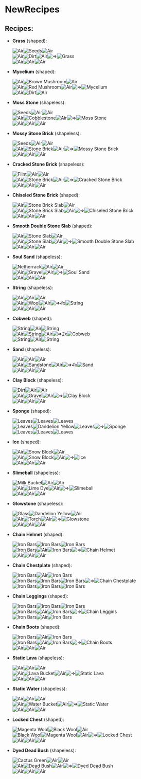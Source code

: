 NewRecipes
===========

Recipes:
--------

 * __Grass__ (shaped):

   ![Air][mat_air]![Seeds][mat_seeds]![Air][mat_air]  
   ![Air][mat_air]![Dirt][mat_dirt]![Air][mat_air]![=>][arrow]![Grass][mat_grass]  
   ![Air][mat_air]![Air][mat_air]![Air][mat_air]

 * __Mycelium__ (shaped):

   ![Air][mat_air]![Brown Mushroom][mat_brown_mushroom]![Air][mat_air]  
   ![Air][mat_air]![Red Mushroom][mat_red_mushroom]![Air][mat_air]![=>][arrow]![Mycelium][mat_mycelium]  
   ![Air][mat_air]![Dirt][mat_dirt]![Air][mat_air]

 * __Moss Stone__ (shapeless):

   ![Seeds][mat_seeds]![Air][mat_air]![Air][mat_air]  
   ![Air][mat_air]![Cobblestone][mat_cobblestone]![Air][mat_air]![=>][arrow]![Moss Stone][mat_moss_stone]  
   ![Air][mat_air]![Air][mat_air]![Air][mat_air]

 * __Mossy Stone Brick__ (shapeless):

   ![Seeds][mat_seeds]![Air][mat_air]![Air][mat_air]  
   ![Air][mat_air]![Stone Brick][mat_stone_brick]![Air][mat_air]![=>][arrow]![Mossy Stone Brick][mat_mossy_stone_brick]  
   ![Air][mat_air]![Air][mat_air]![Air][mat_air]

 * __Cracked Stone Brick__ (shapeless):

   ![Flint][mat_flint]![Air][mat_air]![Air][mat_air]  
   ![Air][mat_air]![Stone Brick][mat_stone_brick]![Air][mat_air]![=>][arrow]![Cracked Stone Brick][mat_cracked_stone_brick]  
   ![Air][mat_air]![Air][mat_air]![Air][mat_air]

 * __Chiseled Stone Brick__ (shaped):

   ![Air][mat_air]![Stone Brick Slab][mat_stone_brick_slab]![Air][mat_air]  
   ![Air][mat_air]![Stone Brick Slab][mat_stone_brick_slab]![Air][mat_air]![=>][arrow]![Chiseled Stone Brick][mat_chiseled_stone_brick]  
   ![Air][mat_air]![Air][mat_air]![Air][mat_air]

 * __Smooth Double Stone Slab__ (shaped):

   ![Air][mat_air]![Stone Slab][mat_stone_slab]![Air][mat_air]  
   ![Air][mat_air]![Stone Slab][mat_stone_slab]![Air][mat_air]![=>][arrow]![Smooth Double Stone Slab][mat_smooth_double_stone_slab]  
   ![Air][mat_air]![Air][mat_air]![Air][mat_air]

 * __Soul Sand__ (shapeless):

   ![Netherrack][mat_netherrack]![Air][mat_air]![Air][mat_air]  
   ![Air][mat_air]![Gravel][mat_gravel]![Air][mat_air]![=>][arrow]![Soul Sand][mat_soul_sand]  
   ![Air][mat_air]![Air][mat_air]![Air][mat_air]

 * __String__ (shapeless):

   ![Air][mat_air]![Air][mat_air]![Air][mat_air]  
   ![Air][mat_air]![Wool][mat_white_wool]![Air][mat_air]![=>][arrow]_4x_![String][mat_string]  
   ![Air][mat_air]![Air][mat_air]![Air][mat_air]

 * __Cobweb__ (shaped):

   ![String][mat_string]![Air][mat_air]![String][mat_string]  
   ![Air][mat_air]![String][mat_string]![Air][mat_air]![=>][arrow]_2x_![Cobweb][mat_cobweb]  
   ![String][mat_string]![Air][mat_air]![String][mat_string]

 * __Sand__ (shapeless):

   ![Air][mat_air]![Air][mat_air]![Air][mat_air]  
   ![Air][mat_air]![Sandstone][mat_sandstone]![Air][mat_air]![=>][arrow]_4x_![Sand][mat_sand]  
   ![Air][mat_air]![Air][mat_air]![Air][mat_air]

 * __Clay Block__ (shapeless):

   ![Dirt][mat_dirt]![Air][mat_air]![Air][mat_air]  
   ![Air][mat_air]![Gravel][mat_gravel]![Air][mat_air]![=>][arrow]![Clay Block][mat_clay_block]  
   ![Air][mat_air]![Air][mat_air]![Air][mat_air]

 * __Sponge__ (shaped):

   ![Leaves][mat_leaves]![Leaves][mat_leaves]![Leaves][mat_leaves]  
   ![Leaves][mat_leaves]![Dandelion Yellow][mat_yellow_dye]![Leaves][mat_leaves]![=>][arrow]![Sponge][mat_sponge]  
   ![Leaves][mat_leaves]![Leaves][mat_leaves]![Leaves][mat_leaves]

 * __Ice__ (shaped):

   ![Air][mat_air]![Snow Block][mat_snow_block]![Air][mat_air]  
   ![Air][mat_air]![Snow Block][mat_snow_block]![Air][mat_air]![=>][arrow]![Ice][mat_ice]  
   ![Air][mat_air]![Air][mat_air]![Air][mat_air]

 * __Slimeball__ (shapeless):

   ![Milk Bucket][mat_milk_bucket]![Air][mat_air]![Air][mat_air]  
   ![Air][mat_air]![Lime Dye][mat_lime_dye]![Air][mat_air]![=>][arrow]![Slimeball][mat_slimeball]  
   ![Air][mat_air]![Air][mat_air]![Air][mat_air]

 * __Glowstone__ (shapeless):

   ![Glass][mat_glass]![Dandelion Yellow][mat_yellow_dye]![Air][mat_air]  
   ![Air][mat_air]![Torch][mat_torch]![Air][mat_air]![=>][arrow]![Glowstone][mat_glowstone]  
   ![Air][mat_air]![Air][mat_air]![Air][mat_air]

 * __Chain Helmet__ (shaped):

   ![Iron Bars][mat_iron_bars]![Iron Bars][mat_iron_bars]![Iron Bars][mat_iron_bars]  
   ![Iron Bars][mat_iron_bars]![Air][mat_air]![Iron Bars][mat_iron_bars]![=>][arrow]![Chain Helmet][mat_chain_helmet]  
   ![Air][mat_air]![Air][mat_air]![Air][mat_air]

 * __Chain Chestplate__ (shaped):

   ![Iron Bars][mat_iron_bars]![Air][mat_air]![Iron Bars][mat_iron_bars]  
   ![Iron Bars][mat_iron_bars]![Iron Bars][mat_iron_bars]![Iron Bars][mat_iron_bars]![=>][arrow]![Chain Chestplate][mat_chain_chestplate]  
   ![Iron Bars][mat_iron_bars]![Iron Bars][mat_iron_bars]![Iron Bars][mat_iron_bars]

 * __Chain Leggings__ (shaped):

   ![Iron Bars][mat_iron_bars]![Iron Bars][mat_iron_bars]![Iron Bars][mat_iron_bars]  
   ![Iron Bars][mat_iron_bars]![Air][mat_air]![Iron Bars][mat_iron_bars]![=>][arrow]![Chain Leggins][mat_chain_leggings]  
   ![Iron Bars][mat_iron_bars]![Air][mat_air]![Iron Bars][mat_iron_bars]

 * __Chain Boots__ (shaped):

   ![Iron Bars][mat_iron_bars]![Air][mat_air]![Iron Bars][mat_iron_bars]  
   ![Iron Bars][mat_iron_bars]![Air][mat_air]![Iron Bars][mat_iron_bars]![=>][arrow]![Chain Boots][mat_chain_boots]  
   ![Air][mat_air]![Air][mat_air]![Air][mat_air]

 * __Static Lava__ (shapeless):

   ![Air][mat_air]![Air][mat_air]![Air][mat_air]  
   ![Air][mat_air]![Lava Bucket][mat_lava_bucket]![Air][mat_air]![=>][arrow]![Static Lava][mat_lava]  
   ![Air][mat_air]![Air][mat_air]![Air][mat_air]

 * __Static Water__ (shapeless):

   ![Air][mat_air]![Air][mat_air]![Air][mat_air]  
   ![Air][mat_air]![Water Bucket][mat_water_bucket]![Air][mat_air]![=>][arrow]![Static Water][mat_water]  
   ![Air][mat_air]![Air][mat_air]![Air][mat_air]

 * __Locked Chest__ (shaped):

   ![Magenta Wool][mat_magenta_wool]![Black Wool][mat_black_wool]![Air][mat_air]  
   ![Black Wool][mat_black_wool]![Magenta Wool][mat_magenta_wool]![Air][mat_air]![=>][arrow]![Locked Chest][mat_locked_chest]  
   ![Air][mat_air]![Air][mat_air]![Air][mat_air]

 * __Dyed Dead Bush__ (shapeless):

   ![Cactus Green][mat_green_dye]![Air][mat_air]![Air][mat_air]  
   ![Air][mat_air]![Dead Bush][mat_dead_bush]![Air][mat_air]![=>][arrow]![Dyed Dead Bush][mat_dyed_dead_bush]  
   ![Air][mat_air]![Air][mat_air]![Air][mat_air]

[arrow]: https://raw.github.com/socram8888/NewRecipes/master/assets/arrow.png
[mat_air]: https://raw.github.com/socram8888/NewRecipes/master/assets/mat_air.png
[mat_black_wool]: https://raw.github.com/socram8888/NewRecipes/master/assets/mat_black_wool.png
[mat_brown_mushroom]: https://raw.github.com/socram8888/NewRecipes/master/assets/mat_brown_mushroom.png
[mat_chain_boots]: https://raw.github.com/socram8888/NewRecipes/master/assets/mat_chain_boots.png
[mat_chain_chestplate]: https://raw.github.com/socram8888/NewRecipes/master/assets/mat_chain_chestplate.png
[mat_chain_helmet]: https://raw.github.com/socram8888/NewRecipes/master/assets/mat_chain_helmet.png
[mat_chain_leggings]: https://raw.github.com/socram8888/NewRecipes/master/assets/mat_chain_leggings.png
[mat_chiseled_stone_brick]: https://raw.github.com/socram8888/NewRecipes/master/assets/mat_chiseled_stone_brick.png
[mat_clay_block]: https://raw.github.com/socram8888/NewRecipes/master/assets/mat_clay_block.png
[mat_cobblestone]: https://raw.github.com/socram8888/NewRecipes/master/assets/mat_cobblestone.png
[mat_cobweb]: https://raw.github.com/socram8888/NewRecipes/master/assets/mat_cobweb.png
[mat_cracked_stone_brick]: https://raw.github.com/socram8888/NewRecipes/master/assets/mat_cracked_stone_brick.png
[mat_dirt]: https://raw.github.com/socram8888/NewRecipes/master/assets/mat_dirt.png
[mat_dead_bush]: https://raw.github.com/socram8888/NewRecipes/master/assets/mat_dead_bush.png
[mat_dyed_dead_bush]: https://raw.github.com/socram8888/NewRecipes/master/assets/mat_dyed_dead_bush.png
[mat_flint]: https://raw.github.com/socram8888/NewRecipes/master/assets/mat_flint.png
[mat_glass]: https://raw.github.com/socram8888/NewRecipes/master/assets/mat_glass.png
[mat_glowstone]: https://raw.github.com/socram8888/NewRecipes/master/assets/mat_glowstone.png
[mat_grass]: https://raw.github.com/socram8888/NewRecipes/master/assets/mat_grass.png
[mat_gravel]: https://raw.github.com/socram8888/NewRecipes/master/assets/mat_gravel.png
[mat_green_dye]: https://raw.github.com/socram8888/NewRecipes/master/assets/mat_green_dye.png
[mat_ice]: https://raw.github.com/socram8888/NewRecipes/master/assets/mat_ice.png
[mat_iron_bars]: https://raw.github.com/socram8888/NewRecipes/master/assets/mat_iron_bars.png
[mat_lava]: https://raw.github.com/socram8888/NewRecipes/master/assets/mat_lava.png
[mat_lava_bucket]: https://raw.github.com/socram8888/NewRecipes/master/assets/mat_lava_bucket.png
[mat_leaves]: https://raw.github.com/socram8888/NewRecipes/master/assets/mat_leaves.png
[mat_lime_dye]: https://raw.github.com/socram8888/NewRecipes/master/assets/mat_lime_dye.png
[mat_locked_chest]: https://raw.github.com/socram8888/NewRecipes/master/assets/mat_locked_chest.png
[mat_magenta_wool]: https://raw.github.com/socram8888/NewRecipes/master/assets/mat_magenta_wool.png
[mat_milk_bucket]: https://raw.github.com/socram8888/NewRecipes/master/assets/mat_milk_bucket.png
[mat_moss_stone]: https://raw.github.com/socram8888/NewRecipes/master/assets/mat_moss_stone.png
[mat_mossy_stone_brick]: https://raw.github.com/socram8888/NewRecipes/master/assets/mat_mossy_stone_brick.png
[mat_mycelium]: https://raw.github.com/socram8888/NewRecipes/master/assets/mat_mycelium.png
[mat_netherrack]: https://raw.github.com/socram8888/NewRecipes/master/assets/mat_netherrack.png
[mat_red_mushroom]: https://raw.github.com/socram8888/NewRecipes/master/assets/mat_red_mushroom.png
[mat_sand]: https://raw.github.com/socram8888/NewRecipes/master/assets/mat_sand.png
[mat_sandstone]: https://raw.github.com/socram8888/NewRecipes/master/assets/mat_sandstone.png
[mat_seeds]: https://raw.github.com/socram8888/NewRecipes/master/assets/mat_seeds.png
[mat_slimeball]: https://raw.github.com/socram8888/NewRecipes/master/assets/mat_slimeball.png
[mat_smooth_double_stone_slab]: https://raw.github.com/socram8888/NewRecipes/master/assets/mat_smooth_double_stone_slab.png
[mat_snow_block]: https://raw.github.com/socram8888/NewRecipes/master/assets/mat_snow_block.png
[mat_soul_sand]: https://raw.github.com/socram8888/NewRecipes/master/assets/mat_soul_sand.png
[mat_sponge]: https://raw.github.com/socram8888/NewRecipes/master/assets/mat_sponge.png
[mat_stone]: https://raw.github.com/socram8888/NewRecipes/master/assets/mat_stone.png
[mat_stone_brick]: https://raw.github.com/socram8888/NewRecipes/master/assets/mat_stone_brick.png
[mat_stone_brick_slab]: https://raw.github.com/socram8888/NewRecipes/master/assets/mat_stone_brick_slab.png
[mat_stone_slab]: https://raw.github.com/socram8888/NewRecipes/master/assets/mat_stone_slab.png
[mat_string]: https://raw.github.com/socram8888/NewRecipes/master/assets/mat_string.png
[mat_torch]: https://raw.github.com/socram8888/NewRecipes/master/assets/mat_torch.png
[mat_yellow_dye]: https://raw.github.com/socram8888/NewRecipes/master/assets/mat_yellow_dye.png
[mat_water]: https://raw.github.com/socram8888/NewRecipes/master/assets/mat_water.png
[mat_water_bucket]: https://raw.github.com/socram8888/NewRecipes/master/assets/mat_water_bucket.png
[mat_white_wool]: https://raw.github.com/socram8888/NewRecipes/master/assets/mat_white_wool.png
